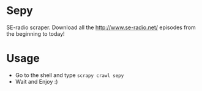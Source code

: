 Sepy
====
SE-radio scraper. Download all the http://www.se-radio.net/ episodes from the beginning to today!

Usage
=====
* Go to the shell and type <code>scrapy crawl sepy</code>
* Wait and Enjoy :)
